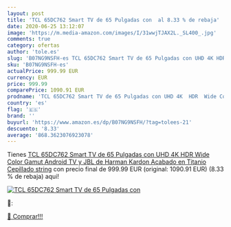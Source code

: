 ```yaml
---
layout: post
title: 'TCL 65DC762 Smart TV de 65 Pulgadas con  al 8.33 % de rebaja'
date: 2020-06-25 13:12:07
image: 'https://m.media-amazon.com/images/I/31wwjTJAX2L._SL400_.jpg'
comments: true
category: ofertas
author: 'tole.es'
slug: 'B07NG9NSFH-es TCL 65DC762 Smart TV de 65 Pulgadas con UHD 4K HDR Wide...'
sku: 'B07NG9NSFH-es'
actualPrice: 999.99 EUR
currency: EUR
price: 999.99
comparePrice: 1090.91 EUR
prodname: 'TCL 65DC762 Smart TV de 65 Pulgadas con UHD 4K  HDR  Wide Color Gamut  Android TV y JBL de Harman Kardon  Acabado en Titanio Cepillado string'
country: 'es'
flag: '🇪🇸'
brand: ''
buyurl: 'https://www.amazon.es/dp/B07NG9NSFH/?tag=tolees-21'
descuento: '8.33'
average: '868.3623076923078'
---
```


Tienes [TCL 65DC762 Smart TV de 65 Pulgadas con UHD 4K  HDR  Wide Color Gamut  Android TV y JBL de Harman Kardon  Acabado en Titanio Cepillado string](https://www.amazon.es/dp/B07NG9NSFH/?tag=tolees-21) con precio final de  999.99 EUR (original: 1090.91 EUR) (8.33 %  de rebaja) aqui!

[![TCL 65DC762 Smart TV de 65 Pulgadas con ](https://m.media-amazon.com/images/I/31wwjTJAX2L._SL400_.jpg)](https://www.amazon.es/dp/B07NG9NSFH/?tag=tolees-21)

🔎:


[🛒 Comprar!!!](https://www.amazon.es/dp/B07NG9NSFH/?tag=tolees-21)
